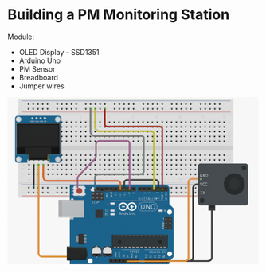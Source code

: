 # Building a PM Monitoring Station
Module:
- OLED Display - SSD1351
- Arduino Uno
- PM Sensor
- Breadboard
- Jumper wires

![](https://github.com/changtrailanhlung/Arduino/blob/master/Project/PM_Monitoring_Station/image.png)
